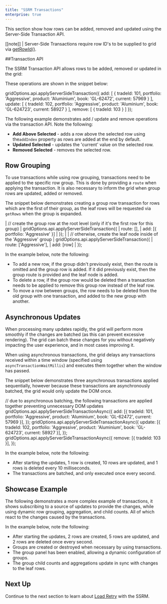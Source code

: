 ```yaml
---
title: "SSRM Transactions"
enterprise: true
---
```

This section show how rows can be added, removed and updated using the Server-Side Transaction API.

[[note]]
| Server-Side Transactions require row ID's to be supplied to grid via [getRowId()](/row-ids/#application-assigned-ids/).

##Transaction API

The SSRM Transaction API allows rows to be added, removed or updated in the grid:

<api-documentation source='grid-api/api.json' section='serverSideRowModel' names='["applyServerSideTransaction"]' ></api-documentation>

These operations are shown in the snippet below:

<snippet>
gridOptions.api.applyServerSideTransaction({ 
    add: [ 
        { tradeId: 101, portfolio: 'Aggressive', product: 'Aluminium', book: 'GL-62472', current: 57969 }
    ],
    update: [
        { tradeId: 102,  portfolio: 'Aggressive', product: 'Aluminium', book: 'GL-624723', current: 58927 }
    ],
    remove: [
        { tradeId: 103 }
    ]
});
</snippet>

The following example demonstrates add / update and remove operations via the transaction API. Note the following:

- **Add Above Selected** - adds a row above the selected row using the`addIndex` property as rows are added at the end by default.
- **Updated Selected** - updates the 'current' value on the selected row.
- **Removed Selected** - removes the selected row.

<grid-example title='Server-Side Transaction API' name='transactions-simple' type='generated' options='{ "enterprise": true, "exampleHeight": 615, "extras": ["alasql"], "modules": ["serverside"] }'></grid-example>

## Row Grouping

To use transactions while using row grouping, transactions need to be applied to the specific row group. This is done by providing a `route` when applying the transaction. It is also necessary to inform the grid when group rows are updated, added or removed.

The snippet below demonstrates creating a group row transaction for rows which are the first of their group, as the leaf rows will be requested via `getRows` when the group is expanded.

<snippet>
| // create the group row at the root level (only if it's the first row for this group)
| gridOptions.api.applyServerSideTransaction({
| 	route: [],
| 	add: [{ portfolio: 'Aggressive' }]
| });
| 
| // otherwise, create the leaf node inside of the 'Aggressive' group
| gridOptions.api.applyServerSideTransaction({
| 	route: ['Aggressive'],
| 	add: [row]
| });
</snippet>

In the example below, note the following:
 - To add a new row, if the group didn't previously exist, then the route is omitted and the group row is added. If it did previously exist, then the group route is provided and the leaf node is added.
 - To delete a row, if the group row would be deleted then a transaction needs to be applied to remove this group row instead of the leaf row.
 - To move a row between groups, the row needs to be deleted from the old group with one transaction, and added to the new group with another.

<grid-example title='Transactions With Groups' name='transactions-grouping' type='generated' options='{ "enterprise": true, "exampleHeight": 615, "extras": ["alasql"], "modules": ["serverside", "rowgrouping"] }'></grid-example>

## Asynchronous Updates

When processing many updates rapidly, the grid will perform more smoothly if the changes are batched (as this can prevent excessive rendering). The grid can batch these changes for you without negatively impacting the user experience, and in most cases improving it.

<api-documentation source='grid-api/api.json' section='serverSideRowModel' names='["applyServerSideTransactionAsync"]' ></api-documentation>

When using asynchronous transactions, the grid delays any transactions received within a time window (specified using `asyncTransactionWaitMillis`) and executes them together when the window has passed.

The snippet below demonstrates three asynchronous transactions applied sequentially, however because these transactions are asynchronously batched, the grid would only update the DOM once.

<snippet>
// due to asynchronous batching, the following transactions are applied together preventing unnecessary DOM updates
gridOptions.api.applyServerSideTransactionAsync({ 
    add: [{ tradeId: 101, portfolio: 'Aggressive', product: 'Aluminium', book: 'GL-62472', current: 57969 }],
});
gridOptions.api.applyServerSideTransactionAsync({ 
    update: [{ tradeId: 102,  portfolio: 'Aggressive', product: 'Aluminium', book: 'GL-624723', current: 58927 }],
});
gridOptions.api.applyServerSideTransactionAsync({ 
    remove: [{ tradeId: 103 }],
});
</snippet>

In the example below, note the following:
 - After starting the updates, 1 row is created, 10 rows are updated, and 1 rows is deleted every 10 milliseconds.
 - The transactions are batched, and only executed once every second.

<grid-example title='Asynchronous Example' name='transactions-async' type='generated' options='{ "enterprise": true, "exampleHeight": 615, "extras": ["alasql"], "modules": ["serverside"] }'></grid-example>

## Showcase Example

The following demonstrates a more complex example of transactions, it shows subscribing to a source of updates to provide the changes, while using dynamic row grouping, aggregation, and child counts. All of which react to the changes caused by the transactions.

In the example below, note the following:
 - After starting the updates, 2 rows are created, 5 rows are updated, and 2 rows are deleted once every second.
 - Groups are created or destroyed when necessary by using transactions.
 - The group panel has been enabled, allowing a dynamic configuration of groups.
 - The group child counts and aggregations update in sync with changes to the leaf rows.

<grid-example title='Showcase Example' name='transactions-showcase' type='generated' options='{ "enterprise": true, "exampleHeight": 670, "extras": ["alasql"], "modules": ["serverside"] }'></grid-example>

## Next Up

Continue to the next section to learn about [Load Retry](/server-side-model-retry/) with the SSRM.
